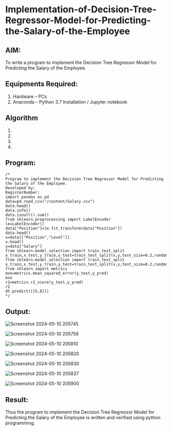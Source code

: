 # Implementation-of-Decision-Tree-Regressor-Model-for-Predicting-the-Salary-of-the-Employee

## AIM:
To write a program to implement the Decision Tree Regressor Model for Predicting the Salary of the Employee.

## Equipments Required:
1. Hardware – PCs
2. Anaconda – Python 3.7 Installation / Jupyter notebook

## Algorithm
1. 
2. 
3. 
4. 

## Program:
```
/*
Program to implement the Decision Tree Regressor Model for Predicting the Salary of the Employee.
Developed by: 
RegisterNumber:
import pandas as pd
data=pd.read_csv("/content/Salary.csv")
data.head()
data.info()
data.isnull().sum()
from sklearn.preprocessing import LabelEncoder
le=LabelEncoder()
data["Position"]=le.fit_transform(data["Position"])
data.head()
x=data[["Position","Level"]]
x.head()
y=data["Salary"]
from sklearn.model_selection import train_test_split
x_train,x_test,y_train,y_test=train_test_split(x,y,test_size=0.2,random_state=2)
from sklearn.model_selection import train_test_split
x_train,x_test,y_train,y_test=train_test_split(x,y,test_size=0.2,random_state=2)
from sklearn import metrics
mse=metrics.mean_squared_error(y_test,y_pred) 
mse
r2=metrics.r2_score(y_test,y_pred)
r2
dt.predict([[5,6]])
*/
```

## Output:
![Screenshot 2024-05-10 205745](https://github.com/Aprajith-R/Implementation-of-Decision-Tree-Regressor-Model-for-Predicting-the-Salary-of-the-Employee/assets/161153978/d9f83654-8e54-462b-b56c-f4461b4c15d9)

![Screenshot 2024-05-10 205758](https://github.com/Aprajith-R/Implementation-of-Decision-Tree-Regressor-Model-for-Predicting-the-Salary-of-the-Employee/assets/161153978/a8b548e5-874e-4617-a5cd-56d87d47edc1)

![Screenshot 2024-05-10 205810](https://github.com/Aprajith-R/Implementation-of-Decision-Tree-Regressor-Model-for-Predicting-the-Salary-of-the-Employee/assets/161153978/21f823d7-1b9f-4d78-9e32-f5f908ec48c8)

![Screenshot 2024-05-10 205820](https://github.com/Aprajith-R/Implementation-of-Decision-Tree-Regressor-Model-for-Predicting-the-Salary-of-the-Employee/assets/161153978/f33bac17-5c47-4ad5-b8cd-2eff86d866ff)

![Screenshot 2024-05-10 205830](https://github.com/Aprajith-R/Implementation-of-Decision-Tree-Regressor-Model-for-Predicting-the-Salary-of-the-Employee/assets/161153978/efb3889e-1790-4060-ae08-8f1ebd6dc278)

![Screenshot 2024-05-10 205837](https://github.com/Aprajith-R/Implementation-of-Decision-Tree-Regressor-Model-for-Predicting-the-Salary-of-the-Employee/assets/161153978/431308d5-85d5-4645-8c5c-6d46b29494c7)

![Screenshot 2024-05-10 205900](https://github.com/Aprajith-R/Implementation-of-Decision-Tree-Regressor-Model-for-Predicting-the-Salary-of-the-Employee/assets/161153978/7c6ea69b-9fd6-44dc-9da1-2d000306474c)



## Result:
Thus the program to implement the Decision Tree Regressor Model for Predicting the Salary of the Employee is written and verified using python programming.
